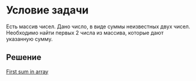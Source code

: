 # Условие задачи
Есть массив чисел. Дано число, в виде суммы неизвестных двух чисел.
<br>
Необходимо найти первых 2 числа из массива, которые дают указанную сумму.
## Решение
[First sum in array](FindSumInSet.java)